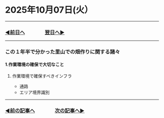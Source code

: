 # 2025年10月07日(火）

---

### [◀️前日へ](https://github.com/yuasys/chatty-journal/blob/main/2025/10/2025-10-06.md)&emsp;&emsp;&emsp;&emsp;[翌日へ▶️](https://github.com/yuasys/chatty-journal/blob/main/2025/10/2025-10-08.md)

---

### この１年半で分かった里山での畑作りに関する諸々

#### 1.作業環境の確保で大切なこと

1. 作業環境で確保すべきインフラ

   - 通路
   - エリア境界識別

---

### [◀️前の記事へ](https://github.com/yuasys/chatty-journal/blob/main/2025/09/2025-09-29.md)&emsp;&emsp;&emsp;&emsp;[次の記事へ▶️](https://github.com/yuasys/chatty-journal/blob/main/2025/10/2025-10-13.md)

